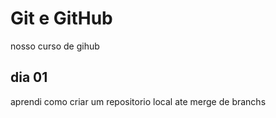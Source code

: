 # Git e GitHub

nosso curso de gihub


## dia 01

aprendi como criar um repositorio local ate merge de branchs